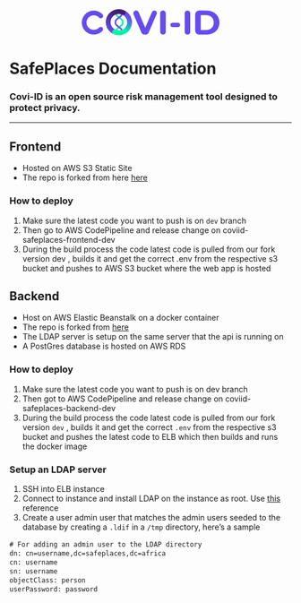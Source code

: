 <div align="center">
    <img src="./imgs/logo-dark.png">
</div>
<h1>
    SafePlaces Documentation
</h1>
<h3>
    Covi-ID is an open source risk management tool designed to protect privacy.
</h3>

---
## Frontend
- Hosted on AWS S3 Static Site
- The repo is forked from here [here](https://github.com/Path-Check/safeplaces-frontend)

### How to deploy
1. Make sure the latest code you want to push is on `dev` branch
2. Then go to AWS CodePipeline and release change on coviid-safeplaces-frontend-dev
3. During the build process the code latest code is pulled from our fork version dev , builds it and get the correct .env  from the respective s3 bucket and pushes to AWS S3 bucket where the web app is hosted

## Backend
- Host on AWS Elastic Beanstalk on a docker container
- The repo is forked from [here](https://github.com/Path-Check/safeplaces-backend)
- The LDAP server is setup on the same server that the api is running on
- A PostGres database is hosted on AWS RDS

### How to deploy
1. Make sure the latest code you want to push is on dev branch
2. Then got to AWS CodePipeline and release change on coviid-safeplaces-backend-dev
3. During the build process the code latest code is pulled from our fork version `dev` , builds it and get the correct `.env`  from the respective s3 bucket and pushes the latest code to ELB which then builds and runs the docker image

### Setup an LDAP server
1. SSH into ELB instance
2. Connect to instance and install LDAP on the instance as root. Use [this](https://www.itskarma.wtf/openldap-on-ec2/) reference
3. Create a user admin user that matches the admin users seeded to the database by creating a `.ldif` in a `/tmp` directory, here’s a sample
```
# For adding an admin user to the LDAP directory
dn: cn=username,dc=safeplaces,dc=africa
cn: username
sn: username
objectClass: person
userPassword: password
```